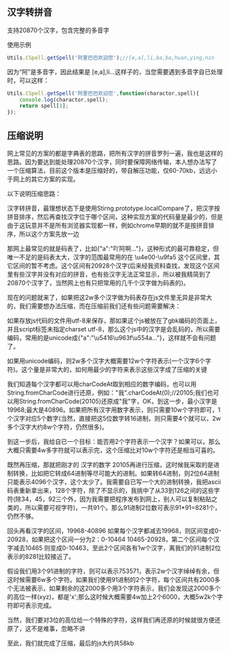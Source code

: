 ## 汉字转拼音
支持20870个汉字，包含完整的多音字

使用示例
```js
Utils.CSpell.getSpell('阿里巴巴欢迎您');//[e,a],li,ba,ba,huan,ying,nin
```

因为“阿”是多音字，因此结果是 [e,a],li...这样子的，当您需要遇到多音字自已处理时，可以这样：

```js
Utils.CSpell.getSpell('阿里巴巴欢迎您',function(charactor,spell){
    console.log(charactor,spell);
    return spell[1];
});
```

## 压缩说明
网上常见的方案的都是字典表的思路，把所有汉字的拼音罗列一遍，我也是这样的思路。因为要达到能处理20870个汉字，同时要保障网络传输，本人想办法写了一个压缩算法，目前这个版本是压缩好的，带自解压功能，仅60-70kb，远远小于网上的其它方案的实现。

以下说明压缩思路：

汉字转拼音，最理想状态下是使用Stirng.prototype.localCompare了，把汉字按拼音排序，然后再查找汉字位于哪个区间，这种实现方案的代码量是最少的，但是由于这玩意并不是所有浏览器实现都一样，例如chrome早期的就不是按拼音排序，所以这个方案先放一边



那网上最常见的就是码表了，比如{"a":"吖阿啊..."}，这种形式的最可靠稳定，但唯一不足的是码表太大，汉字的范围最常用的在 \u4e00-\u9fa5 这个区间里，其它区间的暂不考虑。这个区间有20928个汉字(后来经我资料查找，发现这个区间里有些汉字并没有对应的拼音，也有些汉字无法正常显示，所以被我精简到了20870个汉字了，当然网上也有只把常用的几千个汉字做为码表的)。



现在的问题就来了，如果把这2w多个汉字做为码表存在js文件里无异是非常大的，我们需要想办法压缩，而在压缩前我们还有些问题需要解决：



如果存放js代码的文件用utf-8来保存，那如果这个js被放在了gbk编码的页面上，并且script标签未指定charset utf-8，那么这个js中的汉字是会乱码的，所以需要编码，常用的是unicode成{"a":"\u5416\u963f\u554a..."}，这样就不会有问题了。



如果用unicode编码，则2w多个汉字大概需要12w个字符表示(一个汉字6个字符)。这个量是非常大的，如何用最少的字符来表示这些汉字成了压缩的关键



我们知道每个汉字都可以用charCodeAt取到相应的数字编码，也可以用String.fromCharCode进行还原，例如："我".charCodeAt(0);//20105;我们也可以用String.fromCharCode(20105)还原成"我"字，OK，到这一步，最小汉字是19968;最大是40896。如果把所有汉字用数字表示，则只需要10w个字符即可，1个汉字对应5个数字(当然，直接把这5位数字转16进制，则只需要4个就可以，2w多个汉字大约8w个字符，仍然很多)。



到这一步后，我给自已一个目标：能否用2个字符表示一个汉字？如果可以，那么大概只需要4w多字符就可以表示完，这个压缩比对10w个字符还是相当可喜的。



既然再压缩，那就把刚才的 汉字的数字 20105再进行压缩，这时候我采取的是进制转换，比如把它转成64进制等尽可能大的进制。如果转64进制，则2位64进制只能表示4096个汉字，这个太少了。我需要自已写一个大的进制转换，我把ascii码表重新拿出来，128个字符，除了不显示的，我挑中了从33到126之间的这些字符(除34，45，92三个外，因为我需要把程序发布到网上，别人可以复制粘贴之类的，所以需要可视字符)，一共91个。那么91进制2位数可表示91*91=8281个，仍然不够。



回头再看汉字的区间，19968-40896 如果每个汉字都减去19968，则区间变成0-20928，如果把这个区间一分为2：0-10464 10465-20928，第二个区间每个汉字减去10465 则变成0-10463，至此2个区间各有1w个汉字，离我们的91进制2位表示的8281比较接近了。



假设我们用3个91进制的字符，则可以表示753571，表示2w个汉字绰绰有余，但这时候需要6w多个字符。如果我们使用91进制的2个字符，每个区间共有2000多个无法被表示，如果剩余的这2000多个用3个字符表示，我们会发现这2000多个的高位一样(xyz)，都是'x';那么这时候大概需要4w加上2个6000，大概5w2k个字符即可表示完成。



当然，我们要对3位的高位给一个特殊的字符，这样我们再还原的时候就很方便还原了，这不是难事，忽略不讲



至此，我们就完成了压缩，最后的js大约共58kb
